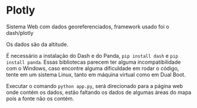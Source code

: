 # Plotly
Sistema Web com dados georeferenciados, framework usado foi o dash/plotly

Os dados são da altitude.

É necessário a instalação do Dash e do Panda, `pip install dash` e `pip install panda`. Essas bibliotecas parecem ter alguma incompatibilidade com o Windows, caso encontre alguma dificuldade em rodar o código, tente em um sistema Linux, tanto em máquina virtual como em Dual Boot.

Executar o comando `python app.py`, será direcionado para a página web onde contém os dados, estão faltando os dados de algumas áreas do mapa pois a fonte não os contém.
